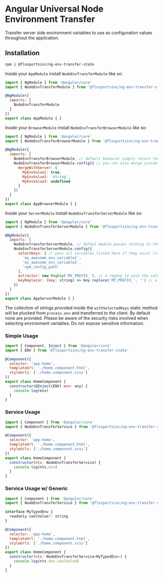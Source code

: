 # Angular Universal Node Environment Transfer
Transfer server side environment variables to use as configuration values throughout the application.

## Installation
```sh
npm i @flosportsinc/ng-env-transfer-state
```

Inside your `AppModule` install `NodeEnvTransferModule` like so:

```js
import { NgModule } from '@angular/core'
import { NodeEnvTransferModule } from '@flosportsinc/ng-env-transfer-state'

@NgModule({
  imports: [
    NodeEnvTransferModule
  ]
})
export class AppModule { }
```

Inside your `BrowserModule` install `NodeEnvTransferBrowserModule` like so:

```js
import { NgModule } from '@angular/core'
import { NodeEnvTransferBrowserModule } from '@flosportsinc/ng-env-transfer-state/browser'

@NgModule({
  imports: [
    NodeEnvTransferBrowserModule, // default behavior simply return the values passed from Node or an empty object if none are found.
    NodeEnvTransferBrowserModule.config({ // you can also merge custom values with server values
      mergeWithServer: {
        MyEnvValue1: true,
        MyEnvValue2: 'string',
        MyEnvValue3: undefined
      }
    })
  ]
})
export class AppBrowserModule { }
```

Inside your `ServerModule` install `NodeEnvTransferServerModule` like so:

```js
import { NgModule } from '@angular/core'
import { NodeEnvTransferServerModule } from '@flosportsinc/ng-env-transfer-state/server'

@NgModule({
  imports: [
    NodeEnvTransferServerModule, // defaul module passes nothing to the browser
    NodeEnvTransferServerModule.config({
      selectKeys: [ // pass all variables listed here if they exist (is merged with pattern matched values from extractor property)
        'my_awesome_env_variable1',
        'my_awesome_env_variable2',
        'npm_config_path'
      ],
      extractor: new RegExp('MY_PREFIX_'), // a regexp to pick the values you want passed to the browser (is merged with pattern matched values from selectKeys property)
      keyReplacer: (key: string) => key.replace('MY_PREFIX_', '') // a function to rename keys. ex: MY_PREFIX_VAR1 => VAR1
    })
  ]
})
export class AppServerModule { }
```

The collection of strings provided inside the `withSelectedKeys` static method will be plucked from `process.env` and transferred to the client. By default none are provided. Please be aware of the security risks involved when selecting environment variables. Do not expose sensitive information.


### Simple Usage
```js
import { Component, Inject } from '@angular/core'
import { ENV } from '@flosportsinc/ng-env-transfer-state'

@Component({
  selector: 'app-home',
  templateUrl: './home.component.html',
  styleUrls: ['./home.component.scss']
})
export class HomeComponent {
  constructor(@Inject(ENV) env: any) {
    console.log(env)
  }
}
```

### Service Usage
```js
import { Component } from '@angular/core'
import { NodeEnvTransferService } from '@flosportsinc/ng-env-transfer-state'

@Component({
  selector: 'app-home',
  templateUrl: './home.component.html',
  styleUrls: ['./home.component.scss']
})
export class HomeComponent {
  constructor(nts: NodeEnvTransferService) {
    console.log(nts.env)
  }
}
```

### Service Usage w/ Generic
```js
import { Component } from '@angular/core'
import { NodeEnvTransferService } from '@flosportsinc/ng-env-transfer-state'

interface MyTypedEnv {
  readonly coolValue?: string
}

@Component({
  selector: 'app-home',
  templateUrl: './home.component.html',
  styleUrls: ['./home.component.scss']
})
export class HomeComponent {
  constructor(nts: NodeEnvTransferService<MyTypedEnv>) {
    console.log(nts.env.coolValue)
  }
}
```